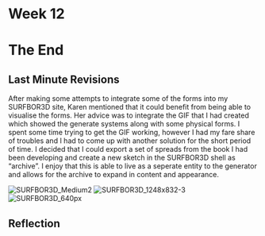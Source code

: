# Week 12

# The End

## Last Minute Revisions
After making some attempts to integrate some of the forms into my SURFBOR3D site, Karen mentioned that it could benefit from being able to visualise the forms. Her advice was to integrate the GIF that I had created which showed the generate systems along with some physical forms. I spent some time trying to get the GIF working, however I had my fare share of troubles and I had to come up with another solution for the short period of time. I decided that I could export a set of spreads from the book I had been developing and create a new sketch in the SURFBOR3D shell as “archive”. I enjoy that this is able to live as a seperate entity to the generator and allows for the archive to expand in content and appearance. 

![SURFBOR3D_Medium2](https://user-images.githubusercontent.com/68723193/96359514-78bab780-115f-11eb-8c71-8830bdfb9d59.gif)
![SURFBOR3D_1248x832-3](https://user-images.githubusercontent.com/68723193/96359520-83754c80-115f-11eb-829b-6460984e5f33.gif)
![SURFBOR3D_640px](https://user-images.githubusercontent.com/68723193/96359522-86703d00-115f-11eb-974f-ac374a814366.gif)



## Reflection
